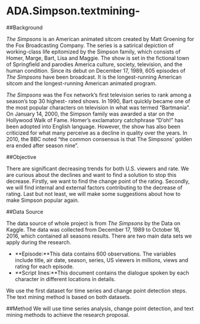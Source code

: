 # ADA.Simpson.textmining-

##Background

*The Simpsons* is an American animated sitcom created by Matt Groening for the Fox Broadcasting Company. The series is a satirical depiction of working-class life epitomized by the Simpson family, which consists of Homer, Marge, Bart, Lisa and Maggie. The show is set in the fictional town of Springfield and parodies America culture, society, television, and the human condition. Since its debut on December 17, 1989, 605 episodes of *The Simpsons* have been broadcast. It is the longest-running American sitcom and the longest-running American animated program.

*The Simpsons* was the Fox network’s first television series to rank among a season’s top 30 highest- rated shows. In 1990, Bart quickly became one of the most popular characters on television in what was termed “Bartmania”. On January 14, 2000, the Simpson family was awarded a star on the Hollywood Walk of Fame. Homer’s exclamatory catchphrase “D’oh!” has been adopted into English language. However, the show has also been criticized for what many perceive as a decline in quality over the years. In 2010, the BBC noted “the common consensus is that The Simpsons’ golden era ended after season nine”.

##Objective

There are significant decreasing trends for both U.S. viewers and rate. We are curious about the declines and want to find a solution to stop this decrease. Firstly, we want to find the change point of the rating. Secondly, we will find internal and external factors contributing to the decrease of rating. Last but not least, we will make some suggestions about how to make Simpson popular again.

##Data Source

The data source of whole project is from *The Simpsons* by the Data on Kaggle. The data was collected from December 17, 1989 to October 16, 2016, which contained all seasons results. There are two main data sets we apply during the research.
* **Episode:**This data contains 600 observations. The variables include title, air date, season, series, US viewers in millions, views and rating for each episode.
* **Script lines:**This document contains the dialogue spoken by each character in different locations in details.

We use the first dataset for time series and change point detection steps. The text mining method is based on both datasets.

##Method
We will use time series analysis, change point detection, and text mining methods to achieve the research proposal.
